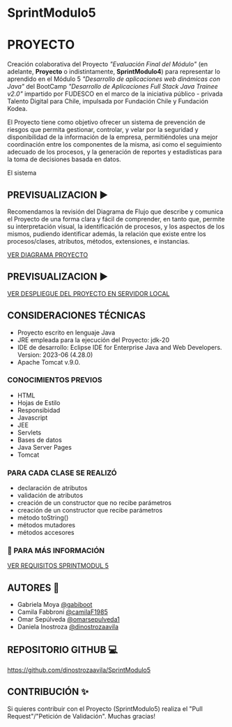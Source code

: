 # SprintModulo5

# **PROYECTO**

Creación colaborativa del Proyecto _"Evaluación Final del Módulo"_ (en adelante, **Proyecto** o indistintamente, **SprintModulo4**) para representar lo aprendido en el Módulo 5 _"Desarrollo de aplicaciones web dinámicas con Java"_ del BootCamp _"Desarrollo de Aplicaciones Full Stack Java Trainee v2.0"_ impartido por FUDESCO en el marco de la iniciativa público - privada Talento Digital para Chile, impulsada por Fundación Chile y Fundación Kodea.

El Proyecto tiene como objetivo ofrecer un sistema de prevención de riesgos que permita gestionar, controlar, y velar por la seguridad y disponibilidad de la información de la empresa, permitiéndoles una mejor coordinación entre los componentes de la misma, asi como el seguimiento adecuado de los procesos, y la generación de reportes y estadísticas para la toma de decisiones basada en datos. 

El sistema 

## **PREVISUALIZACION** :arrow_forward:

Recomendamos la revisión del Diagrama de Flujo que describe y comunica el Proyecto de una forma clara y fácil de comprender, en tanto que, permite su interpretación visual, la identificación de procesos, y los aspectos de los mismos, pudiendo identificar además, la relación que existe entre los procesos/clases, atributos, métodos, extensiones, e instancias.

[VER DIAGRAMA PROYECTO](doc/diagramaSprint5.pdf)

## **PREVISUALIZACION** :arrow_forward:

[VER DESPLIEGUE DEL PROYECTO EN SERVIDOR LOCAL](doc/proyectoServidorLocal.pdf)

## **CONSIDERACIONES TÉCNICAS**
- Proyecto escrito en lenguaje Java
- JRE empleada para la ejecución del Proyecto: jdk-20
- IDE de desarrollo: Eclipse IDE for Enterprise Java and Web Developers. Version: 2023-06 (4.28.0)
- Apache Tomcat v.9.0.
  
### **CONOCIMIENTOS PREVIOS**
- HTML
- Hojas de Estilo
- Responsibidad
- Javascript
- JEE
- Servlets
- Bases de datos
- Java Server Pages
- Tomcat

### **PARA CADA CLASE SE REALIZÓ**
- declaración de atributos
- validación de atributos
- creación de un constructor que no recibe parámetros
- creación de un constructor que recibe parámetros
- método toString()
- métodos mutadores
- métodos accesores

### :eyes: PARA MÁS INFORMACIÓN
[VER REQUISITOS SPRINTMODUL 5](doc/Sprint_Java_M5.pdf)

## **AUTORES** :busts_in_silhouette:

- Gabriela Moya [@gabiboot](https://github.com/gabiboot)
- Camila Fabbroni [@camilaF1985](https://github.com/camilaF1985)
- Omar Sepúlveda [@omarsepulveda1](https://github.com/omarsepulveda1)
- Daniela Inostroza [@dinostrozaavila](https://github.com/dinostrozaavila)

## **REPOSITORIO GITHUB** :computer:

https://github.com/dinostrozaavila/SprintModulo5

## **CONTRIBUCIÓN** :sparkles:

Si quieres contribuir con el Proyecto (SprintModulo5) realiza el "Pull Request"/"Petición de Validación". Muchas gracias!
